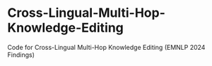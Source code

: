 # Cross-Lingual-Multi-Hop-Knowledge-Editing
Code for Cross-Lingual Multi-Hop Knowledge Editing (EMNLP 2024 Findings)
